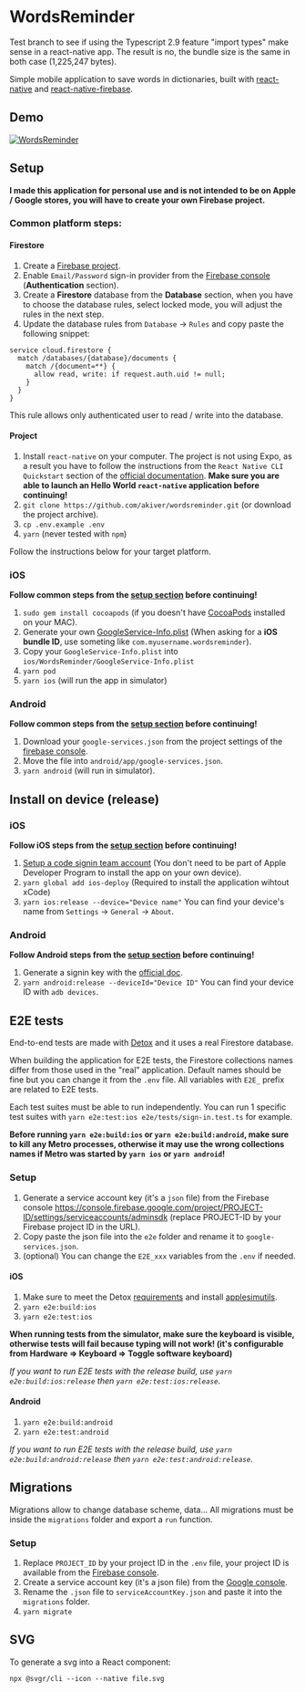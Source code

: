 WordsReminder
==========

Test branch to see if using the Typescript 2.9 feature "import types" make sense in a react-native app.
The result is no, the bundle size is the same in both case (1,225,247 bytes).

Simple mobile application to save words in dictionaries, built with [react-native](https://facebook.github.io/react-native/) and [react-native-firebase](https://rnfirebase.io/).

## Demo

[![WordsReminder](https://i.imgur.com/V7Jcc4s.jpg)](https://youtu.be/eg-8QK2pXhU)

## Setup

**I made this application for personal use and is not intended to be on Apple / Google stores, you will have to create your own Firebase project.**

### Common platform steps:

#### Firestore

1. Create a [Firebase project](https://console.firebase.google.com/).
2. Enable `Email/Password` sign-in provider from the [Firebase console](https://console.firebase.google.com/) (**Authentication** section).
3. Create a **Firestore** database from the **Database** section, when you have to choose the database rules, select locked mode, you will adjust the rules in the next step.
4. Update the database rules from `Database` -> `Rules` and copy paste the following snippet:
```
service cloud.firestore {
  match /databases/{database}/documents {
    match /{document=**} {
      allow read, write: if request.auth.uid != null;
    }
  }
}
```
This rule allows only authenticated user to read / write into the database.

#### Project

1. Install `react-native` on your computer. The project is not using Expo, as a result you have to follow the instructions from the `React Native CLI Quickstart` section of the [official documentation](https://facebook.github.io/react-native/docs/getting-started).
**Make sure you are able to launch an Hello World `react-native` application before continuing!**
2. `git clone https://github.com/akiver/wordsreminder.git` (or download the project archive).
3. `cp .env.example .env`
4. `yarn` (never tested with `npm`)

Follow the instructions below for your target platform.

### iOS

**Follow common steps from the [setup section](#common-platform-steps) before continuing!**

1. `sudo gem install cocoapods` (if you doesn't have [CocoaPods](https://cocoapods.org/) installed on your MAC).
2. Generate your own [GoogleService-Info.plist](https://firebase.google.com/docs/ios/setup#add_firebase_to_your_app) (When asking for a **iOS bundle ID**, use someting like `com.myusername.wordsreminder`).
3. Copy your `GoogleService-Info.plist` into `ios/WordsReminder/GoogleService-Info.plist`
4. `yarn pod`
5. `yarn ios` (will run the app in simulator)

### Android

**Follow common steps from the [setup section](#common-platform-steps) before continuing!**

1. Download your `google-services.json` from the project settings of the [firebase console](https://console.firebase.google.com).
2. Move the file into `android/app/google-services.json`.
3. `yarn android` (will run in simulator).

## Install on device (release)

### iOS

**Follow iOS steps from the [setup section](#ios-1) before continuing!**

1. [Setup a code signin team account](https://facebook.github.io/react-native/docs/running-on-device#2-configure-code-signing) (You don't need to be part of
Apple Developer Program to install the app on your own device).
2. `yarn global add ios-deploy` (Required to install the application wihtout xCode)
3. `yarn ios:release --device="Device name"` You can find your device's name from `Settings` -> `General` -> `About`.

### Android

**Follow Android steps from the [setup section](#Android) before continuing!**

1. Generate a signin key with the [official doc](https://facebook.github.io/react-native/docs/signed-apk-android).
2. `yarn android:release --deviceId="Device ID"` You can find your device ID with `adb devices`.

## E2E tests

End-to-end tests are made with [Detox](https://github.com/wix/Detox) and it uses a real Firestore database.

When building the application for E2E tests, the Firestore collections names differ from those used in the "real" application.
Default names should be fine but you can change it from the `.env` file.
All variables with `E2E_` prefix are related to E2E tests.

Each test suites must be able to run independently.
You can run 1 specific test suites with `yarn e2e:test:ios e2e/tests/sign-in.test.ts` for example.

**Before running `yarn e2e:build:ios` or `yarn e2e:build:android`, make sure to kill any Metro processes, otherwise it may use the wrong collections names if Metro was started by `yarn ios` or `yarn android`!**

### Setup

1. Generate a service account key (it's a `json` file) from the Firebase console https://console.firebase.google.com/project/PROJECT-ID/settings/serviceaccounts/adminsdk (replace PROJECT-ID by your Firebase project ID in the URL).
2. Copy paste the json file into the `e2e` folder and rename it to `google-services.json`.
3. (optional) You can change the `E2E_xxx` variables from the `.env` if needed.

#### iOS

1. Make sure to meet the Detox [requirements](https://github.com/wix/Detox/blob/master/docs/Introduction.GettingStarted.md#prerequisites) and install [applesimutils](https://github.com/wix/Detox/blob/master/docs/Introduction.GettingStarted.md#3-install-applesimutils).
2. `yarn e2e:build:ios`
3. `yarn e2e:test:ios`

**When running tests from the simulator, make sure the keyboard is visible, otherwise tests will fail because typing will not work! (it's configurable from Hardware => Keyboard => Toggle software keyboard)**

*If you want to run E2E tests with the release build, use `yarn e2e:build:ios:release` then `yarn e2e:test:ios:release`.*

#### Android

1. `yarn e2e:build:android`
2. `yarn e2e:test:android`

*If you want to run E2E tests with the release build, use `yarn e2e:build:android:release` then `yarn e2e:test:android:release`.*

## Migrations

Migrations allow to change database scheme, data...
All migrations must be inside the `migrations` folder and export a `run` function.

### Setup

1. Replace `PROJECT_ID` by your project ID in the `.env` file, your project ID is available from the [Firebase console](https://console.firebase.google.com/).
2. Create a service account key (it's a json file) from the [Google console](https://console.cloud.google.com/iam-admin/serviceaccounts).
3. Rename the `.json` file to `serviceAccountKey.json` and paste it into the `migrations` folder.
4. `yarn migrate`

## SVG

To generate a svg into a React component:

`npx @svgr/cli --icon --native file.svg`
